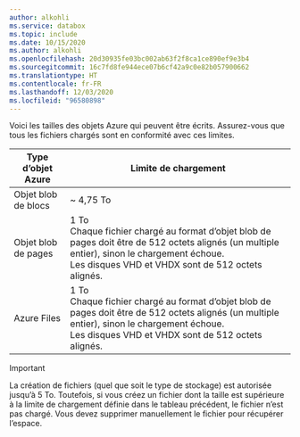 ```yaml
---
author: alkohli
ms.service: databox
ms.topic: include
ms.date: 10/15/2020
ms.author: alkohli
ms.openlocfilehash: 20d30935fe03bc002ab63f2f8ca1ce890ef9e3b4
ms.sourcegitcommit: 16c7fd8fe944ece07b6cf42a9c0e82b057900662
ms.translationtype: HT
ms.contentlocale: fr-FR
ms.lasthandoff: 12/03/2020
ms.locfileid: "96580898"
---
```

Voici les tailles des objets Azure qui peuvent être écrits. Assurez-vous que tous les fichiers chargés sont en conformité avec ces limites.

| Type d’objet Azure | Limite de chargement                                             |
|-------------------|-----------------------------------------------------------|
| Objet blob de blocs        | ~ 4,75 To                                                 |
| Objet blob de pages         | 1 To <br> Chaque fichier chargé au format d’objet blob de pages doit être de 512 octets alignés (un multiple entier), sinon le chargement échoue. <br> Les disques VHD et VHDX sont de 512 octets alignés. |
| Azure Files         | 1 To <br> Chaque fichier chargé au format d’objet blob de pages doit être de 512 octets alignés (un multiple entier), sinon le chargement échoue. <br> Les disques VHD et VHDX sont de 512 octets alignés. |

> [!IMPORTANT]
> La création de fichiers (quel que soit le type de stockage) est autorisée jusqu’à 5 To. Toutefois, si vous créez un fichier dont la taille est supérieure à la limite de chargement définie dans le tableau précédent, le fichier n’est pas chargé. Vous devez supprimer manuellement le fichier pour récupérer l’espace.